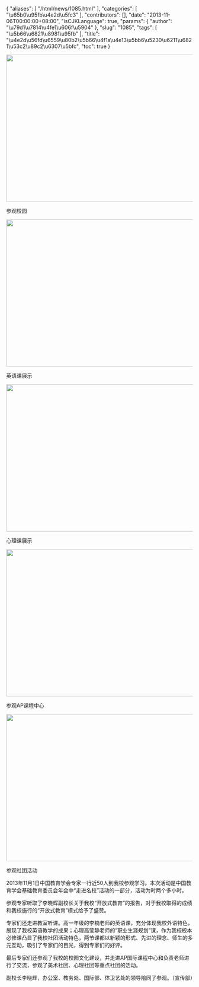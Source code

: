 {
    "aliases": [
        "/html/news/1085.html"
    ],
    "categories": [
        "\u65b0\u95fb\u4e2d\u5fc3"
    ],
    "contributors": [],
    "date": "2013-11-06T00:00:00+08:00",
    "isCJKLanguage": true,
    "params": {
        "author": "\u79d1\u7814\u4fe1\u606f\u5904"
    },
    "slug": "1085",
    "tags": [
        "\u5b66\u6821\u8981\u95fb"
    ],
    "title": "\u4e2d\u56fd\u6559\u80b2\u5b66\u4f1a\u4e13\u5bb6\u5230\u6211\u6821\u53c2\u89c2\u6307\u5bfc",
    "toc": true
}


<img
    src="https://cdn.tfls.online/mirror/full/599ecbce6b3d6d8161bb1e46128c375a30d89827.jpg"
    style="display:block;margin-left:auto;margin-right:auto;"
    decoding="async"
    fetchpriority="auto"
    loading="lazy"
    height="397"
    width="600"
/>




参观校园





<img
    src="https://cdn.tfls.online/mirror/full/1f0185173739fc5301bb336ae66eaafb20ece026.jpg"
    style="display:block;margin-left:auto;margin-right:auto;"
    decoding="async"
    fetchpriority="auto"
    loading="lazy"
    height="397"
    width="600"
/>




英语课展示





<img
    src="https://cdn.tfls.online/mirror/full/36c7b8541c4e2d849afa1fdd7a977fd32a4787e2.jpg"
    style="display:block;margin-left:auto;margin-right:auto;"
    decoding="async"
    fetchpriority="auto"
    loading="lazy"
    height="397"
    width="600"
/>




心理课展示





<img
    src="https://cdn.tfls.online/mirror/full/8d85ca9bc826dfdb34c4ac011b063c333244506e.jpg"
    style="display:block;margin-left:auto;margin-right:auto;"
    decoding="async"
    fetchpriority="auto"
    loading="lazy"
    height="397"
    width="600"
/>




参观AP课程中心





<img
    src="https://cdn.tfls.online/mirror/full/22bb82fedf8a675fdc89f30b17e10f7ded3549a7.jpg"
    style="display:block;margin-left:auto;margin-right:auto;"
    decoding="async"
    fetchpriority="auto"
    loading="lazy"
    height="397"
    width="600"
/>




参观社团活动




  





2013年11月1日中国教育学会专家一行近50人到我校参观学习。本次活动是中国教育学会基础教育委员会年会中“走进名校”活动的一部分，活动为时两个多小时。




参观专家听取了李晓辉副校长关于我校“开放式教育”的报告，对于我校取得的成绩和我校施行的“开放式教育”模式给予了盛赞。




专家们还走进教室听课。高一年级的李楠老师的英语课，充分体现我校外语特色，展现了我校英语教学的成果；心理高莹静老师的“职业生涯规划”课，作为我校校本必修课凸显了我校社团活动特色，两节课都以新颖的形式、先进的理念、师生的多元互动，吸引了专家们的目光，得到专家们的好评。




最后专家们还参观了我校的校园文化建设，并走进AP国际课程中心和负责老师进行了交流，参观了美术社团、心理社团等重点社团的活动。




副校长李晓辉，办公室、教务处、国际部、体卫艺处的领导陪同了参观。（宣传部）


